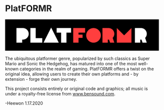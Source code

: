 # PlatFORMR

![logo](./platformr-logo.png)

The ubiquitous platformer genre, popularized by such classics as Super Mario and Sonic the Hedgehog, has matured into one of the most well-known categories in the realm of gaming. PlatFORMR offers a twist on the original idea, allowing users to create their own platforms and - by extension - forge their own journey. 

This project consists entirely or original code and graphics; all music is under a royalty-free license from www.bensound.com.

-Heewon 1.17.2020
